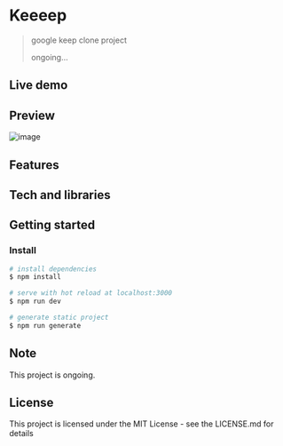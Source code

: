 # Keeeep

> google keep clone project
>
> ongoing...

## Live demo

## Preview

![image](https://user-images.githubusercontent.com/72514247/122663114-2391e280-d1d3-11eb-99bc-f914a086b9a5.png)

## Features

## Tech and libraries

## Getting started

### Install

```bash
# install dependencies
$ npm install

# serve with hot reload at localhost:3000
$ npm run dev

# generate static project
$ npm run generate
```

## Note

This project is ongoing.

## License

This project is licensed under the MIT License - see the LICENSE.md for details


